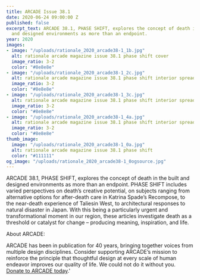 ```yaml
---
title: ARCADE Issue 38.1
date: 2020-06-24 09:00:00 Z
published: false
excerpt_text: ARCADE 38.1, PHASE SHIFT, explores the concept of death in the built
  and designed environments as more than an endpoint.
year: 2020
images:
- image: "/uploads/rationale_2020_arcade38-1_1b.jpg"
  alt: rationale arcade magazine issue 38.1 phase shift cover
  image_ratio: 3-2
  color: "#8e8e8e"
- image: "/uploads/rationale_2020_arcade38-1_2c.jpg"
  alt: rationale arcade magazine issue 38.1 phase shift interior spreads
  image_ratio: 3-2
  color: "#8e8e8e"
- image: "/uploads/rationale_2020_arcade38-1_3c.jpg"
  alt: rationale arcade magazine issue 38.1 phase shift interior spreads
  image_ratio: 3-2
  color: "#8e8e8e"
- image: "/uploads/rationale_2020_arcade38-1_4a.jpg"
  alt: rationale arcade magazine issue 38.1 phase shift interior spreads
  image_ratio: 3-2
  color: "#8e8e8e"
thumb_image:
  image: "/uploads/rationale_2020_arcade38-1_0a.jpg"
  alt: rationale arcade magazine issue 38.1 phase shift
  color: "#111111"
og_image: "/uploads/rationale_2020_arcade38-1_0ogsource.jpg"
---
```


ARCADE 38.1, PHASE SHIFT, explores the concept of death in the built and designed environments as more than an endpoint. PHASE SHIFT includes varied perspectives on death’s creative potential, on subjects ranging from alternative options for after-death care in Katrina Spade’s Recompose, to the near-death experience of Taliesin West, to architectural responses to natural disaster in Japan. With this being a particularly urgent and transformational moment in our region, these articles investigate death as a threshold or catalyst for change – producing meaning, inspiration, and life.

About ARCADE:

ARCADE has been in publication for 40 years, bringing together voices from multiple design disciplines. Consider supporting ARCADE’s mission to reinforce the principle that thoughtful design at every scale of human endeavor improves our quality of life. We could not do it without you. [Donate to ARCADE today](https://arcadenw.org/donate).'
